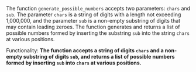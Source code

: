 The function `generate_possible_numbers` accepts two parameters: `chars` and `sub`. The parameter `chars` is a string of digits with a length not exceeding 1,000,000, and the parameter `sub` is a non-empty substring of digits that may contain leading zeroes. The function generates and returns a list of possible numbers formed by inserting the substring `sub` into the string `chars` at various positions. 

Functionality: **The function accepts a string of digits `chars` and a non-empty substring of digits `sub`, and returns a list of possible numbers formed by inserting `sub` into `chars` at various positions.**